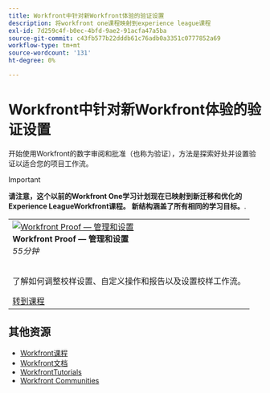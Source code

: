 ```yaml
---
title: Workfront中针对新Workfront体验的验证设置
description: 将workfront one课程映射到experience league课程
exl-id: 7d259c4f-b0ec-4bfd-9ae2-91acfa47a5ba
source-git-commit: c43fb577b22dddb61c76adb0a3351c0777852a69
workflow-type: tm+mt
source-wordcount: '131'
ht-degree: 0%

---
```


# Workfront中针对新Workfront体验的验证设置

开始使用Workfront的数字审阅和批准（也称为验证），方法是探索好处并设置验证以适合您的项目工作流。

>[!IMPORTANT]
>
>**请注意，这个以前的Workfront One学习计划现在已映射到新迁移和优化的Experience LeagueWorkfront课程。  新结构涵盖了所有相同的学习目标。**.

<table>
  <tr>
   <td>
      <a href="https://experienceleague.adobe.com/?recommended=Workfront-A-1-2022.3.proof">
      <img alt="Workfront Proof — 管理和设置" src="https://cdn.experienceleague.adobe.com/thumb/workfront-proof-administration-and-setup.png"/>
      </a>
      <div>
         <strong>Workfront Proof — 管理和设置</strong></a>         
         <br/><em>55分钟</em>
      </div>
      <p>
        <br/>
         了解如何调整校样设置、自定义操作和报告以及设置校样工作流。
      </p>
      <a  rel="noreferrer" target="_blank" href="https://experienceleague.adobe.com/?recommended=Workfront-A-1-2022.3.proof" class="spectrum-Button spectrum-Button--primary spectrum-Button--sizeM">
      <span class="spectrum-Button-label has-no-wrap has-text-weight-bold">转到课程</span>
      </a>
   </td>   
  </tr>

</table>

## 其他资源

* [Workfront课程](https://experienceleague.adobe.com/?lang=en&amp;Solution=Workfront#courses)
* [Workfront文档](https://experienceleague.adobe.com/docs/workfront.html)
* [WorkfrontTutorials](https://experienceleague.adobe.com/docs/workfront-learn/tutorials-workfront/home.html)
* [Workfront Communities](https://experienceleaguecommunities.adobe.com/t5/workfront/ct-p/workfront)

